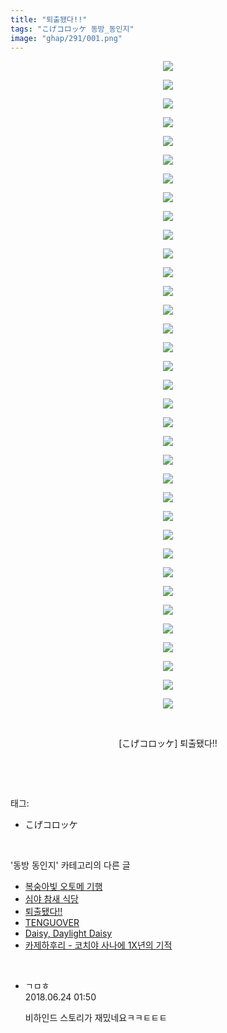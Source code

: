 ```yaml
---
title: "퇴출됐다!!"
tags: "こげコロッケ 동방_동인지"
image: "ghap/291/001.png"
---
```

<div class="article">
<p style="text-align: center; clear: none; float: none;"><img src="{{ site.nasurl }}/ghap/291/001.png"/></p>
<p style="text-align: center; clear: none; float: none;"><img src="{{ site.nasurl }}/ghap/291/002.jpg"/></p>
<p style="text-align: center; clear: none; float: none;"><img src="{{ site.nasurl }}/ghap/291/003.png"/></p>
<p style="text-align: center; clear: none; float: none;"><img src="{{ site.nasurl }}/ghap/291/004.png"/></p>
<p style="text-align: center; clear: none; float: none;"><img src="{{ site.nasurl }}/ghap/291/005.png"/></p>
<p style="text-align: center; clear: none; float: none;"><img src="{{ site.nasurl }}/ghap/291/006.png"/></p>
<p style="text-align: center; clear: none; float: none;"><img src="{{ site.nasurl }}/ghap/291/007.png"/></p>
<p style="text-align: center; clear: none; float: none;"><img src="{{ site.nasurl }}/ghap/291/008.png"/></p>
<p style="text-align: center; clear: none; float: none;"><img src="{{ site.nasurl }}/ghap/291/009.png"/></p>
<p style="text-align: center; clear: none; float: none;"><img src="{{ site.nasurl }}/ghap/291/010.png"/></p>
<p style="text-align: center; clear: none; float: none;"><img src="{{ site.nasurl }}/ghap/291/011.png"/></p>
<p style="text-align: center; clear: none; float: none;"><img src="{{ site.nasurl }}/ghap/291/012.png"/></p>
<p style="text-align: center; clear: none; float: none;"><img src="{{ site.nasurl }}/ghap/291/013.png"/></p>
<p style="text-align: center; clear: none; float: none;"><img src="{{ site.nasurl }}/ghap/291/014.png"/></p>
<p style="text-align: center; clear: none; float: none;"><img src="{{ site.nasurl }}/ghap/291/015.png"/></p>
<p style="text-align: center; clear: none; float: none;"><img src="{{ site.nasurl }}/ghap/291/016.png"/></p>
<p style="text-align: center; clear: none; float: none;"><img src="{{ site.nasurl }}/ghap/291/017.png"/></p>
<p style="text-align: center; clear: none; float: none;"><img src="{{ site.nasurl }}/ghap/291/018.png"/></p>
<p style="text-align: center; clear: none; float: none;"><img src="{{ site.nasurl }}/ghap/291/019.png"/></p>
<p style="text-align: center; clear: none; float: none;"><img src="{{ site.nasurl }}/ghap/291/020.png"/></p>
<p style="text-align: center; clear: none; float: none;"><img src="{{ site.nasurl }}/ghap/291/021.png"/></p>
<p style="text-align: center; clear: none; float: none;"><img src="{{ site.nasurl }}/ghap/291/022.png"/></p>
<p style="text-align: center; clear: none; float: none;"><img src="{{ site.nasurl }}/ghap/291/023.png"/></p>
<p style="text-align: center; clear: none; float: none;"><img src="{{ site.nasurl }}/ghap/291/024.png"/></p>
<p style="text-align: center; clear: none; float: none;"><img src="{{ site.nasurl }}/ghap/291/025.png"/></p>
<p style="text-align: center; clear: none; float: none;"><img src="{{ site.nasurl }}/ghap/291/026.png"/></p>
<p style="text-align: center; clear: none; float: none;"><img src="{{ site.nasurl }}/ghap/291/027.png"/></p>
<p style="text-align: center; clear: none; float: none;"><img src="{{ site.nasurl }}/ghap/291/028.png"/></p>
<p style="text-align: center; clear: none; float: none;"><img src="{{ site.nasurl }}/ghap/291/029.png"/></p>
<p style="text-align: center; clear: none; float: none;"><img src="{{ site.nasurl }}/ghap/291/030.png"/></p>
<p style="text-align: center; clear: none; float: none;"><img src="{{ site.nasurl }}/ghap/291/031.png"/></p>
<p style="text-align: center; clear: none; float: none;"><img src="{{ site.nasurl }}/ghap/291/032.png"/></p>
<p style="text-align: center; clear: none; float: none;"><img src="{{ site.nasurl }}/ghap/291/033.png"/></p>
<p style="text-align: center; clear: none; float: none;"><img src="{{ site.nasurl }}/ghap/291/034.png"/></p>
<p style="text-align: center; clear: none; float: none;"><img src="{{ site.nasurl }}/ghap/291/035.png"/></p>
<p style="text-align: center; clear: none; float: none;"><br/></p>
<p style="text-align: center; clear: none; float: none;">[こげコロッケ] 퇴출됐다!!</p>
<p><br/></p>
</div><br/>
<div class="tagTrail">
<p>태그: </p>
<ul>
<li>こげコロッケ</li>
</ul>
</div><br/>
<div class="another">
<p>'동방 동인지' 카테고리의 다른 글</p>
<ul>
<li><a href="/2016-06-19-ghap_293">복숭아빛 오토메 기행</a></li>
<li><a href="/2016-06-19-ghap_292">심야 참새 식당</a></li>
<li><a href="/2016-06-19-ghap_291">퇴출됐다!!</a></li>
<li><a href="/2016-06-19-ghap_290">TENGUOVER</a></li>
<li><a href="/2016-06-19-ghap_289">Daisy, Daylight Daisy</a></li>
<li><a href="/2016-06-19-ghap_288">카제하후리 - 코치야 사나에 1X년의 기적</a></li>
</ul>
</div><br/>
<div class="cb_module cb_fluid">
<div class="cb_wrt cb_profile">
<div class="comment">
<ul>
<li class="cb_thumb_off" id="comment15275967">
<div class="cb_comment_area">
<div class="cb_info_area">
<div class="cb_section">
<span class="cb_nick_name">ㄱㅁㅎ</span>
</div>
<div class="cb_section">
<span class="cb_date">2018.06.24 01:50 </span>
</div>
</div>
<div class="cb_dsc_comment">
<p class="cb_dsc">
											비하인드 스토리가 재밌네요ㅋㅋㅌㅌㅌ
										</p>
</div>
</div></li>
</ul>
</div>
</div><!-- commentList close -->
</div><br/>
